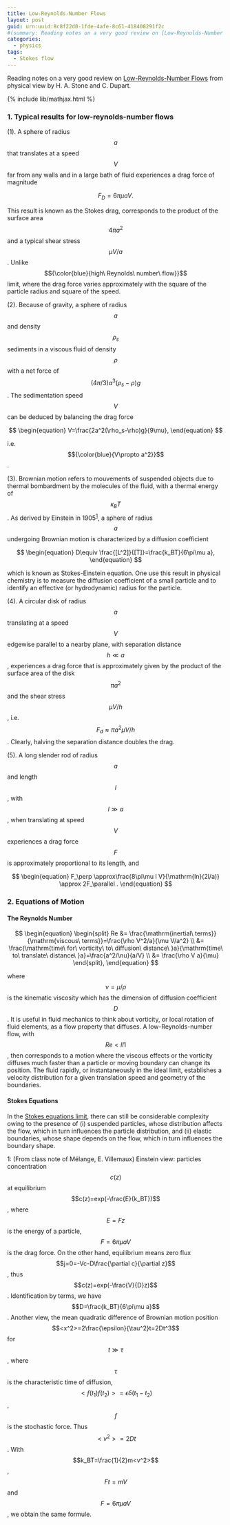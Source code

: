 ```yaml
---
title: Low-Reynolds-Number Flows
layout: post
guid: urn:uuid:8c8f22d0-1fde-4afe-8c61-418408291f2c
#(summary: Reading notes on a very good review on [Low-Reynolds-Number Flows](http://pubs.rsc.org/en/Content/Chapter/9781782628491-00025/978-1-78262-849-1) from physical view.)
categories:
  - physics
tags:
  - Stokes flow
---
```


Reading notes on a very good review on [Low-Reynolds-Number Flows](http://pubs.rsc.org/en/Content/Chapter/9781782628491-00025/978-1-78262-849-1) from physical view by H. A. Stone and C. Dupart.


{% include lib/mathjax.html %}

### 1. Typical results for low-reynolds-number flows

(1). A sphere of radius $$a$$ that translates at a speed $$V$$ far from any walls and in a large bath of fluid experiences a drag force of magnitude

$$
\begin{equation}
F_D=6\pi\mu a V.
\end{equation}
$$

This result is known as the Stokes drag, corresponds to the product of the surface area $$4\pi a^2$$ and a typical shear stress $$\mu V/a$$.
Unlike $${\color{blue}{high\ Reynolds\ number\ flow}}$$ limit, where the drag force varies approximately with the square of the particle radius and 
square of the speed.

(2). Because of gravity, a sphere of radius $$a$$ and density $$\rho_s$$ sediments in a viscous fluid of density $$\rho$$ with a net force 
of $$(4\pi/3)a^3(\rho_s-\rho)g$$. The sedimentation speed $$V$$ can be deduced by balancing the drag force

$$
\begin{equation}
V=\frac{2a^2(\rho_s-\rho)g}{9\mu},
\end{equation}
$$

i.e. $${\color{blue}{V\propto a^2}}$$.

(3). Brownian motion refers to mouvements of suspended objects due to thermal bombardment by the molecules of the fluid, with a thermal energy of $$\kappa_B T$$.
As derived by Einstein in 1905<sup>[1](#EinsteinRelation)</sup>, a sphere of radius $$a$$ undergoing Brownian motion is characterized by a diffusion coefficient

$$
\begin{equation}
D\equiv \frac{[L^2]}{[T]}=\frac{k_BT}{6\pi\mu a},
\end{equation}
$$

which is known as Stokes-Einstein equation. One use this result in physical chemistry is to measure the diffusion coefficient of a small particle and 
to identify an effective (or hydrodynamic) radius for the particle.

(4). A circular disk of radius $$a$$ translating at a speed $$V$$ edgewise parallel to a nearby plane, with separation distance $$h\ll a$$, experiences
a drag force that is approximately given by the product of the surface area of the disk $$\pi a^2$$ and the shear stress $$\mu V/h$$, i.e. $$F_d\approx \pi a^2\mu V/h$$.
Clearly, halving the separation distance doubles the drag.

(5). A long slender rod of radius $$a$$  and length $$l$$, with $$l\gg a$$, when translating at speed $$V$$ experiences a drag force $$F$$ is approximately
proportional to its length, and

$$
\begin{equation}
F_\perp \approx\frac{8\pi\mu l V}{\mathrm{ln}(2l/a)} \approx 2F_\parallel .
\end{equation}
$$

### 2. Equations of Motion
#### The Reynolds Number

$$
\begin{equation}
\begin{split}
Re &= \frac{\mathrm{inertial\ terms}}{\mathrm{viscous\ terms}}=\frac{\rho V^2/a}{\mu V/a^2} \\
&= \frac{\mathrm{time\ for\ vorticity\ to\ diffusion\ distance\ }a}{\mathrm{time\ to\ translate\ distance\ }a}=\frac{a^2/\nu}{a/V} \\
&= \frac{\rho V a}{\mu}
\end{split},
\end{equation}
$$

where $$\nu=\mu/\rho$$ is the kinematic viscosity which has the dimension of diffusion coefficient $$D$$.
It is useful in fluid mechanics to think about vorticity, or local rotation of fluid elements, as a flow property that diffuses.
A low-Reynolds-number flow, with $$Re<ll 1$$, then corresponds to a motion where the viscous effects or the vorticity diffuses much faster
than a particle or moving boundary can change its position. The fluid rapidly, or instantaneously in the ideal limit, establishes a velocity
distribution for a given translation speed and geometry of the boundaries.

#### Stokes Equations
In the [Stokes equations limit](https://bizhishui.github.io/BIM-Stokes), there can still be considerable complexity owing to the
presence of (i) suspended particles, whose distribution affects the flow,
which in turn influences the particle distribution, and (ii) elastic boundaries,
whose shape depends on the flow, which in turn influences the boundary shape.




<a name="EinseinRelation">1</a>: (From class note of Mélange, E. Villemaux) Einstein view: particles concentration $$c(z)$$ at equilibrium $$c(z)=exp(-\frac{E}{k_BT})$$, where $$E=Fz$$ is the energy of a particle, 
$$F=6\pi\mu a V$$ is the drag force. On the other hand, equilibrium means zero flux $$j=0=-Vc-D\frac{\partial c}{\partial z}$$, thus $$c(z)=exp(-\frac{V}{D}z)$$.
Identification by terms, we have $$D=\frac{k_BT}{6\pi\mu a}$$. Another view, the mean quadratic difference of Brownian motion position  $$<x^2>=2\frac{\epsilon}{\tau^2}t=2Dt^3$$ for $$t\gg\tau$$, 
where $$\tau$$ is the characteristic time of diffusion, $$<f(t_1)f(t_2)>=\epsilon\delta (t_1-t_2)$$, $$f$$ is the stochastic force. Thus $$<v^2>=2Dt$$.
With $$k_BT=\frac{1}{2}m<v^2>$$, $$Ft=mV$$ and $$F=6\pi\mu a V$$, we obtain the same formule.
